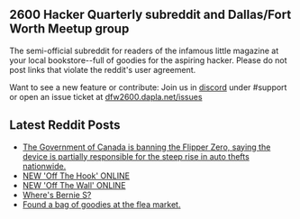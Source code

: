 ## 2600 Hacker Quarterly subreddit and Dallas/Fort Worth Meetup group
The semi-official subreddit for readers of the infamous little magazine at your local bookstore--full of goodies for the aspiring hacker. Please do not post links that violate the reddit's user agreement.

Want to see a new feature or contribute: 
Join us in [discord](https://dfw2600.dapla.net/chat) under #support or open an issue ticket at [dfw2600.dapla.net/issues](https://dfw2600.dapla.net/issues)

## Latest Reddit Posts
<!-- BLOG-POST-LIST:START -->
- [The Government of Canada is banning the Flipper Zero, saying the device is partially responsible for the steep rise in auto thefts nationwide.](https://www.reddit.com/r/2600/comments/1auy4z7/the_government_of_canada_is_banning_the_flipper/)
- [NEW 'Off The Hook' ONLINE](https://2600.com/hook/14-02-2024)
- [NEW 'Off The Wall' ONLINE](https://2600.com/wall/13-02-2024)
- [Where's Bernie S?](https://www.reddit.com/r/2600/comments/1apr9zz/wheres_bernie_s/)
- [Found a bag of goodies at the flea market.](https://www.reddit.com/r/2600/comments/1aoifkt/found_a_bag_of_goodies_at_the_flea_market/)
<!-- BLOG-POST-LIST:END -->
